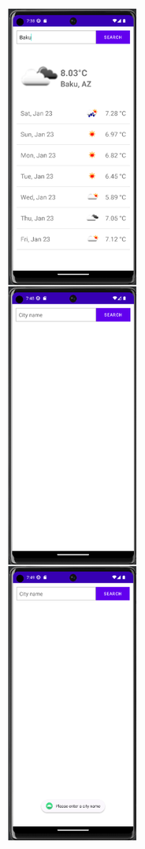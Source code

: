 <img src='preview\Pixel-6-Pro-UI.png' width=260 /> <img src='preview\Pixel-6-Pro-UI-1.png' width=260 /> <img src='preview\Pixel-6-Pro-UI-2.png' width=260 />
